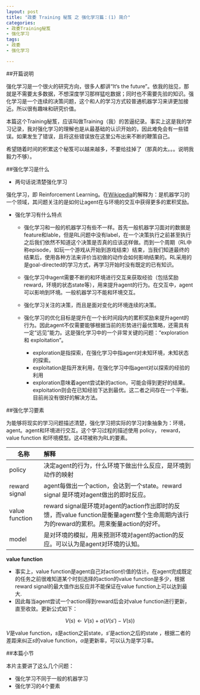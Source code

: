 ```yaml
---
layout: post
title: "政委 Training 秘笈 之 强化学习篇：(1) 简介"
categories:
- 政委Training秘笈 
- 强化学习
tags:
- 政委 
- 强化学习

---
```


##开篇说明

强化学习是一个很火的研究方向，很多人都讲“It‘s the future”。依我的拙见，那就是不需要太多数据，不想深度学习那样猛吃数据；同时也不需要先验的知识。强化学习是一个连续的决策问题，这个和人的学习方式较普通机器学习来讲更加接近。所以很有趣味和研究价值。

本篇这个Training秘笈，应该叫做Training（我）的苦逼纪录。事实上这是我的学习记录，我对强化学习的理解也是从最基础的认识开始的，因此难免会有一些错误。如果发生了错误，且将这些错误放在这里公布出来不断的鞭策自己。

希望随着时间的积累这个秘笈可以越来越多，不要给挂掉了（那真的太。。。说明我毅力不够）。


##强化学习是什么

- 两句话说清楚强化学习

强化学习，即 Reinforcement Learning。在[Wikipedia](https://en.wikipedia.org/wiki/Reinforcement_learning)的解释为：是机器学习的一个领域，其问题关注的是如何让agent在与环境的交互中获得更多的累积奖励。

- 强化学习有什么特点

  + 强化学习和一般的机器学习有些不一样。首先一般机器学习面对的数据是feature和lable，但是RL问题中没有label，在一个决策执行之前甚至执行之后我们依然不知道这个决策是否真的应该这样做。而到一个周期（RL中称episode，如玩一个游戏从开始到游戏结束）结束，当我们知道最终的结果后，使用各种方法来评价当初做的动作会如何影响结果的。RL采用的是goal-directed的学习方式，再学习开始时没有既定的已有知识。
  
  + 强化学习中agent需要不断的和环境进行交互来获取经验（包括奖励reward，环境的状态state等），用来提升agent的行为。在交互中，agent可以影响到环境。一般机器学习不能和环境交互。
  
  + 强化学习关注的决策，而且是面对变化的环境连续的决策。

  + 强化学习的优化目标是提升在一个长时间段内的累积奖励来提升agent的行为。因此agent不仅需要能够根据当前的形势进行最优策略，还需具有一定“远见”能力。这是强化学习中的一个非常关键的问题：“exploration 和 exploitation”。

     - exploration是指探索，在强化学习中指agent对未知环境，未知状态的探索。
     - exploitation是指开发利用，在强化学习中指agent对以探索的经验的利用
     - exploration意味着agent尝试新的action，可能会得到更好的结果。exploitation则会在已知经验下达到最优。这二者之间存在一个平衡。目前尚没有很好的解决方法。


##强化学习要素

为能够将现实的学习问题描述清楚，强化学习把实际的学习对象抽象为：环境，agent。agent和环境进行交互。这个学习过程的描述使用 policy， reward，value function 和环境模型。这4项被称为RL的要素。



名称|解释
---|:--
policy|决定agent的行为，什么环境下做出什么反应，是环境到动作的映射
reward signal| agent每做出一个action，会达到一个state。reward signal 是环境对agent做出的即时反应。
value function | reward signal是环境对agent的action作出即时的反馈，而value function是衡量agent整个生命周期内该行为的reward的累积。用来衡量action的好坏。
model|是对环境的模拟，用来预测环境对agent的action的反应。可以认为是agent对环境的认知。

**value function**

- 事实上，value function是agent自己对action价值的估计。在agent完成既定的任务之前很难知道某个时刻选择的action的value function是多少，根据reward signal的最大值作出反应并不能保证在value function上可以达到最大.
- 因此每当agent尝试一个action得到reward后会对value function进行更新，直至收敛。更新公式如下：


$$
V (s) ← V (s) + \alpha(V (s') − V (s))
$$

$V$是value function，$s$是action之前state，$s'$是action之后的state ，根据二者的差距来纠正$s$的value function，$\alpha$是更新率，可以认为是学习率。


##本篇小节

本片主要讲了这么几个问题：

- 强化学习不同于一般的机器学习
- 强化学习的4个要素



